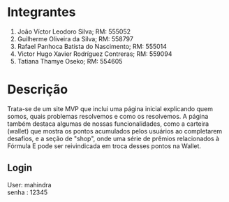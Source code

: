 # Integrantes

1. João Víctor Leodoro Silva; RM: 555052
2. Guilherme Oliveira da Silva; RM: 558797
3. Rafael Panhoca Batista do Nascimento; RM: 555014
4. Victor Hugo Xavier Rodríguez Contreras; RM: 559094
5. Tatiana Thamye Oseko; RM: 554605

# Descrição


Trata-se de um site MVP que inclui uma página inicial explicando quem somos, quais problemas resolvemos e como os resolvemos. A página também destaca algumas de nossas funcionalidades, como a carteira (wallet) que mostra os pontos acumulados pelos usuários ao completarem desafios, e a seção de "shop", onde uma série de prêmios relacionados à Fórmula E pode ser reivindicada em troca desses pontos na Wallet.









## Login   
User: mahindra   
senha : 12345
